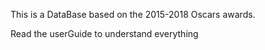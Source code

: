 This is a DataBase based on the 2015-2018 Oscars awards.


Read the userGuide to understand everything

